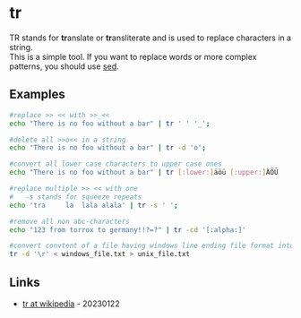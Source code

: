 # tr

TR stands for **tr**anslate or **tr**ansliterate and is used to replace characters in a string.  
This is a simple tool. If you want to replace words or more complex patterns, you should use [sed](sed.md).

## Examples

```bash
#replace >> << with >>_<<
echo "There is no foo without a bar" | tr ' ' '_';

#delete all >>o<< in a string
echo "There is no foo without a bar" | tr -d 'o';

#convert all lower case characters to upper case ones
echo "There is no foo without a bar" | tr [:lower:]äöü [:upper:]ÄÖÜ

#replace multiple >> << with one
#   -s stands for squeeze repeats
echo 'tra     la  lala alala' | tr -s ' ';

#remove all non abc-characters
echo "123 from torrox to germany!!?=?" | tr -cd '[:alpha:]'

#convert convtent of a file having windows line ending file format into unix format
tr -d '\r' < windows_file.txt > unix_file.txt
```

## Links

* [tr at wikipedia](https://en.wikipedia.org/wiki/Tr_(Unix)) - 20230122

